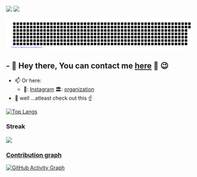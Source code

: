 <img src="https://badges.strrl.dev/visits/nevillionaire/nevillionaire?style=flat-square&color=red&logo=github&a=0">    <img src="https://img.shields.io/github/last-commit/nevillionaire/nevillionaire?color=blue&label=last%20updated&style=flat">

![gitartwork](gitartwork.svg)
## - 💬 Hey there, You can contact me [here](https://shorturl.at/gpAM9) 👋 :wink:

  
- 📫 Or here:
   -    🏢: [Instagram](https://www.instagram.com/nevillionaire)
                                       🏛️: [organization](https://www.plausemedia.co.ke)
- 💬  well ...atleast check out this :point_up:




[![Top Langs](https://github-readme-stats.vercel.app/api/top-langs/?username=nevillionaire&layout=compact&theme=radical)](https://github.com/anuraghazra/github-readme-stats)







### Streak

<a href="https://github-readme-streak-stats.herokuapp.com/?user=Nevillionaire">
  <img align="center" src="https://github-readme-streak-stats.herokuapp.com/?user=Nevillionaire" />









### Contribution graph
![GitHub Activity Graph](https://activity-graph.herokuapp.com/graph?username=Nevillionaire&theme=react-dark)  

